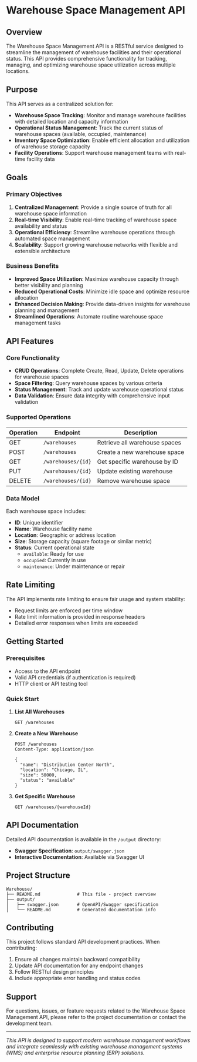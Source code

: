 # Warehouse Space Management API

## Overview

The Warehouse Space Management API is a RESTful service designed to streamline the management of warehouse facilities and their operational status. This API provides comprehensive functionality for tracking, managing, and optimizing warehouse space utilization across multiple locations.

## Purpose

This API serves as a centralized solution for:

- **Warehouse Space Tracking**: Monitor and manage warehouse facilities with detailed location and capacity information
- **Operational Status Management**: Track the current status of warehouse spaces (available, occupied, maintenance)
- **Inventory Space Optimization**: Enable efficient allocation and utilization of warehouse storage capacity
- **Facility Operations**: Support warehouse management teams with real-time facility data

## Goals

### Primary Objectives

1. **Centralized Management**: Provide a single source of truth for all warehouse space information
2. **Real-time Visibility**: Enable real-time tracking of warehouse space availability and status
3. **Operational Efficiency**: Streamline warehouse operations through automated space management
4. **Scalability**: Support growing warehouse networks with flexible and extensible architecture

### Business Benefits

- **Improved Space Utilization**: Maximize warehouse capacity through better visibility and planning
- **Reduced Operational Costs**: Minimize idle space and optimize resource allocation
- **Enhanced Decision Making**: Provide data-driven insights for warehouse planning and management
- **Streamlined Operations**: Automate routine warehouse space management tasks

## API Features

### Core Functionality

- **CRUD Operations**: Complete Create, Read, Update, Delete operations for warehouse spaces
- **Space Filtering**: Query warehouse spaces by various criteria
- **Status Management**: Track and update warehouse operational status
- **Data Validation**: Ensure data integrity with comprehensive input validation

### Supported Operations

| Operation | Endpoint | Description |
|-----------|----------|-------------|
| GET | `/warehouses` | Retrieve all warehouse spaces |
| POST | `/warehouses` | Create a new warehouse space |
| GET | `/warehouses/{id}` | Get specific warehouse by ID |
| PUT | `/warehouses/{id}` | Update existing warehouse |
| DELETE | `/warehouses/{id}` | Remove warehouse space |

### Data Model

Each warehouse space includes:

- **ID**: Unique identifier
- **Name**: Warehouse facility name
- **Location**: Geographic or address location
- **Size**: Storage capacity (square footage or similar metric)
- **Status**: Current operational state
  - `available`: Ready for use
  - `occupied`: Currently in use
  - `maintenance`: Under maintenance or repair

## Rate Limiting

The API implements rate limiting to ensure fair usage and system stability:

- Request limits are enforced per time window
- Rate limit information is provided in response headers
- Detailed error responses when limits are exceeded

## Getting Started

### Prerequisites

- Access to the API endpoint
- Valid API credentials (if authentication is required)
- HTTP client or API testing tool

### Quick Start

1. **List All Warehouses**
   ```
   GET /warehouses
   ```

2. **Create a New Warehouse**
   ```
   POST /warehouses
   Content-Type: application/json
   
   {
     "name": "Distribution Center North",
     "location": "Chicago, IL",
     "size": 50000,
     "status": "available"
   }
   ```

3. **Get Specific Warehouse**
   ```
   GET /warehouses/{warehouseId}
   ```

## API Documentation

Detailed API documentation is available in the `/output` directory:
- **Swagger Specification**: `output/swagger.json`
- **Interactive Documentation**: Available via Swagger UI

## Project Structure

```
Warehouse/
├── README.md              # This file - project overview
├── output/
│   ├── swagger.json       # OpenAPI/Swagger specification
│   └── README.md          # Generated documentation info
```

## Contributing

This project follows standard API development practices. When contributing:

1. Ensure all changes maintain backward compatibility
2. Update API documentation for any endpoint changes
3. Follow RESTful design principles
4. Include appropriate error handling and status codes

## Support

For questions, issues, or feature requests related to the Warehouse Space Management API, please refer to the project documentation or contact the development team.

---

*This API is designed to support modern warehouse management workflows and integrate seamlessly with existing warehouse management systems (WMS) and enterprise resource planning (ERP) solutions.*
